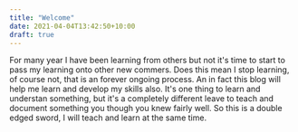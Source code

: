 ```yaml
---
title: "Welcome"
date: 2021-04-04T13:42:50+10:00
draft: true
---
```


For many year I have been learning from others but not it's time to start to pass my learning onto other new commers.  Does this mean I stop learning, of course not, that is an forever ongoing process.  An in fact this blog will help me learn and develop my skills also.  It's one thing to learn and understan something, but it's a completely different leave to teach and document something you though you knew fairly well.  So this is a double edged sword, I will teach and learn at the same time.

